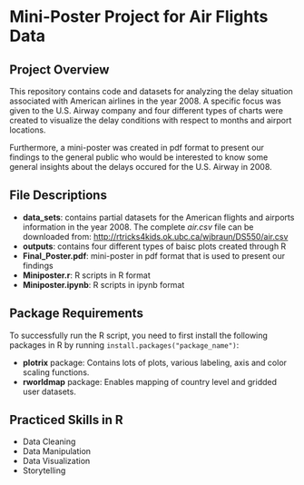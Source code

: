 # Mini-Poster Project for Air Flights Data 

## Project Overview
This repository contains code  and datasets for analyzing the delay situation associated with American airlines in the year 2008. A specific focus was given to the U.S. Airway company and four different types of charts were created to visualize the delay conditions with respect to months and airport locations.

Furthermore, a mini-poster was created in pdf format to present our findings to the general public who would be interested to know some general insights about the delays occured for the U.S. Airway in 2008.

## File Descriptions
- **data_sets**: contains partial datasets for the American flights and airports information in the year 2008. The complete *air.csv* file can be downloaded from: http://rtricks4kids.ok.ubc.ca/wjbraun/DS550/air.csv
- **outputs**: contains four different types of baisc plots created through R
- **Final_Poster.pdf**: mini-poster in pdf format that is used to present our findings
- **Miniposter.r**: R scripts in R format
- **Miniposter.ipynb**: R scripts in ipynb format

## Package Requirements
To successfully run the R script, you need to first install the following packages in R by running `install.packages("package_name")`:
- **plotrix** package: Contains lots of plots, various labeling, axis and color scaling functions.
- **rworldmap** package: Enables mapping of country level and gridded user datasets.

## Practiced Skills in R
- Data Cleaning
- Data Manipulation
- Data Visualization
- Storytelling
